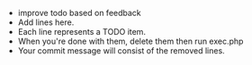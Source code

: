 * improve todo based on feedback
* Add lines here.
* Each line represents a TODO item.
* When you're done with them, delete them then run exec.php
* Your commit message will consist of the removed lines.
